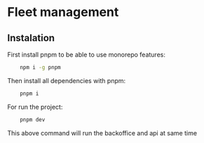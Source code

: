 # Fleet management

## Instalation

First install pnpm to be able to use monorepo features:

```bash
    npm i -g pnpm
```

Then install all dependencies with pnpm:

```bash
    pnpm i
```

For run the project:

```bash
    pnpm dev
```

This above command will run the backoffice and api at same time
